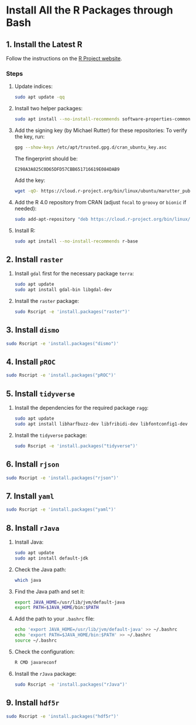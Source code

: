 # Install All the R Packages through Bash

## 1. Install the Latest R
Follow the instructions on the [R Project website](https://cran.csie.ntu.edu.tw/).

### Steps
1. Update indices:
   ```bash
   sudo apt update -qq
   ```

2. Install two helper packages:
   ```bash
   sudo apt install --no-install-recommends software-properties-common dirmngr
   ```

3. Add the signing key (by Michael Rutter) for these repositories:
   To verify the key, run:
   ```bash
   gpg --show-keys /etc/apt/trusted.gpg.d/cran_ubuntu_key.asc
   ```
   The fingerprint should be:
   ```
   E298A3A825C0D65DFD57CBB651716619E084DAB9
   ```
   Add the key:
   ```bash
   wget -qO- https://cloud.r-project.org/bin/linux/ubuntu/marutter_pubkey.asc | sudo tee -a /etc/apt/trusted.gpg.d/cran_ubuntu_key.asc
   ```

4. Add the R 4.0 repository from CRAN (adjust `focal` to `groovy` or `bionic` if needed):
   ```bash
   sudo add-apt-repository "deb https://cloud.r-project.org/bin/linux/ubuntu $(lsb_release -cs)-cran40/"
   ```

5. Install R:
   ```bash
   sudo apt install --no-install-recommends r-base
   ```

## 2. Install `raster`
1. Install `gdal` first for the necessary package `terra`:
   ```bash
   sudo apt update
   sudo apt install gdal-bin libgdal-dev
   ```

2. Install the `raster` package:
   ```bash
   sudo Rscript -e 'install.packages("raster")'
   ```

## 3. Install `dismo`
```bash
sudo Rscript -e 'install.packages("dismo")'
```

## 4. Install `pROC`
```bash
sudo Rscript -e 'install.packages("pROC")'
```

## 5. Install `tidyverse`
1. Install the dependencies for the required package `ragg`:
   ```bash
   sudo apt update
   sudo apt install libharfbuzz-dev libfribidi-dev libfontconfig1-dev
   ```

2. Install the `tidyverse` package:
   ```bash
   sudo Rscript -e 'install.packages("tidyverse")'
   ```

## 6. Install `rjson`
```bash
sudo Rscript -e 'install.packages("rjson")'
```

## 7. Install `yaml`
```bash
sudo Rscript -e 'install.packages("yaml")'
```

## 8. Install `rJava`
1. Install Java:
   ```bash
   sudo apt update
   sudo apt install default-jdk
   ```

2. Check the Java path:
   ```bash
   which java
   ```

3. Find the Java path and set it:
   ```bash
   export JAVA_HOME=/usr/lib/jvm/default-java
   export PATH=$JAVA_HOME/bin:$PATH
   ```

4. Add the path to your `.bashrc` file:
   ```bash
   echo 'export JAVA_HOME=/usr/lib/jvm/default-java' >> ~/.bashrc
   echo 'export PATH=$JAVA_HOME/bin:$PATH' >> ~/.bashrc
   source ~/.bashrc
   ```

5. Check the configuration:
   ```bash
   R CMD javareconf
   ```

6. Install the `rJava` package:
   ```bash
   sudo Rscript -e 'install.packages("rJava")'
   ```

## 9. Install `hdf5r`
```bash
sudo Rscript -e 'install.packages("hdf5r")'
```
